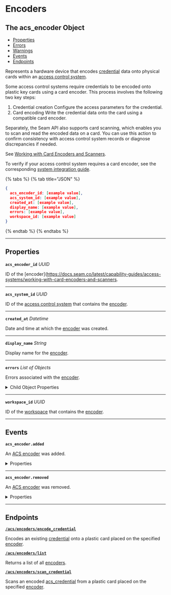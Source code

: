# Encoders

## The acs_encoder Object

- [Properties](./#properties)
- [Errors](./#errors)
- [Warnings](./#warnings)
- [Events](./#events)
- [Endpoints](./#endpoints)


Represents a hardware device that encodes [credential](../../../capability-guides/access-systems/managing-credentials.md) data onto physical cards within an [access control system](https://docs.seam.co/latest/capability-guides/access-systems).

Some access control systems require credentials to be encoded onto plastic key cards using a card encoder. This process involves the following two key steps:

1. Credential creation
   Configure the access parameters for the credential.
2. Card encoding
   Write the credential data onto the card using a compatible card encoder.

Separately, the Seam API also supports card scanning, which enables you to scan and read the encoded data on a card. You can use this action to confirm consistency with access control system records or diagnose discrepancies if needed.

 See [Working with Card Encoders and Scanners](../../../capability-guides/access-systems/working-with-card-encoders-and-scanners/README.md).

To verify if your access control system requires a card encoder, see the corresponding [system integration guide](../../../device-and-system-integration-guides/overview.md#access-control-systems).

{% tabs %}
{% tab title="JSON" %}
```json
{
  acs_encoder_id: [example value],
  acs_system_id: [example value],
  created_at: [example value],
  display_name: [example value],
  errors: [example value],
  workspace_id: [example value]
}
```
{% endtab %}
{% endtabs %}

---

## Properties

<a id="acs_encoder_id"/>**`acs_encoder_id`** *UUID*

ID of the [encoder](https://docs.seam.co/latest/capability-guides/access-systems/working-with-card-encoders-and-scanners.


---

<a id="acs_system_id"/>**`acs_system_id`** *UUID*

ID of the [access control system](https://docs.seam.co/latest/capability-guides/access-systems) that contains the [encoder](../../../capability-guides/access-systems/working-with-card-encoders-and-scanners/README.md).


---

<a id="created_at"/>**`created_at`** *Datetime*

Date and time at which the [encoder](../../../capability-guides/access-systems/working-with-card-encoders-and-scanners/README.md) was created.


---

<a id="display_name"/>**`display_name`** *String*

Display name for the [encoder](../../../capability-guides/access-systems/working-with-card-encoders-and-scanners/README.md).


---

<a id="errors"/>**`errors`** *List* *of Objects*

Errors associated with the [encoder](../../../capability-guides/access-systems/working-with-card-encoders-and-scanners/README.md).

<details>

<summary>Child Object Properties</summary>

- <strong><code>created_at</code></strong> <i>Datetime</i>

  Date and time at which Seam created the error.



- <strong><code>error_code</code></strong> <i>String</i>

  Unique identifier of the type of error. Enables quick recognition and categorization of the issue.



- <strong><code>message</code></strong> <i>String</i>

  Detailed description of the error. Provides insights into the issue and potentially how to rectify it.


</details>


---

<a id="workspace_id"/>**`workspace_id`** *UUID*

ID of the [workspace](../../../core-concepts/workspaces/README.md) that contains the [encoder](../../../capability-guides/access-systems/working-with-card-encoders-and-scanners/README.md).


---


## Events

**`acs_encoder.added`**

An [ACS encoder](../../../capability-guides/access-systems/working-with-card-encoders-and-scanners/README.md) was added.

<details>

<summary>Properties</summary>

- <strong><code>acs_encoder_id</code></strong> <i>UUID</i>

  ID of the [ACS encoder](../../../capability-guides/access-systems/working-with-card-encoders-and-scanners/README.md).



- <strong><code>acs_system_id</code></strong> <i>UUID</i>

  ID of the [ACS system](https://docs.seam.co/latest/capability-guides/access-systems).



- <strong><code>connected_account_id</code></strong> <i>UUID</i>

  ID of the [connected account](../../../core-concepts/connected-accounts/README.md).



- <strong><code>created_at</code></strong> <i>Datetime</i>

  Date and time at which the event was created.



- <strong><code>event_id</code></strong> <i>UUID</i>

  ID of the event.



- <strong><code>event_type</code></strong> <i>String</i>



- <strong><code>occurred_at</code></strong> <i>Datetime</i>

  Date and time at which the event occurred.



- <strong><code>workspace_id</code></strong> <i>UUID</i>

  ID of the [workspace](../../../core-concepts/workspaces/README.md).


</details>

---

**`acs_encoder.removed`**

An [ACS encoder](../../../capability-guides/access-systems/working-with-card-encoders-and-scanners/README.md) was removed.

<details>

<summary>Properties</summary>

- <strong><code>acs_encoder_id</code></strong> <i>UUID</i>

  ID of the [ACS encoder](../../../capability-guides/access-systems/working-with-card-encoders-and-scanners/README.md).



- <strong><code>acs_system_id</code></strong> <i>UUID</i>

  ID of the [ACS system](https://docs.seam.co/latest/capability-guides/access-systems).



- <strong><code>connected_account_id</code></strong> <i>UUID</i>

  ID of the [connected account](../../../core-concepts/connected-accounts/README.md).



- <strong><code>created_at</code></strong> <i>Datetime</i>

  Date and time at which the event was created.



- <strong><code>event_id</code></strong> <i>UUID</i>

  ID of the event.



- <strong><code>event_type</code></strong> <i>String</i>



- <strong><code>occurred_at</code></strong> <i>Datetime</i>

  Date and time at which the event occurred.



- <strong><code>workspace_id</code></strong> <i>UUID</i>

  ID of the [workspace](../../../core-concepts/workspaces/README.md).


</details>

---

## Endpoints


[**`/acs/encoders/encode_credential`**](./encode_credential.md)

Encodes an existing [credential](../../../capability-guides/access-systems/managing-credentials.md) onto a plastic card placed on the specified [encoder](../../../capability-guides/access-systems/working-with-card-encoders-and-scanners/README.md).


[**`/acs/encoders/list`**](./list.md)

Returns a list of all [encoders](../../../capability-guides/access-systems/working-with-card-encoders-and-scanners/README.md).


[**`/acs/encoders/scan_credential`**](./scan_credential.md)

Scans an encoded [acs_credential](../../../capability-guides/access-systems/managing-credentials.md) from a plastic card placed on the specified [encoder](../../../capability-guides/access-systems/working-with-card-encoders-and-scanners/README.md).


